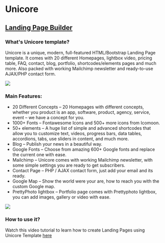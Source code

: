 # Unicore
## [Landing Page Builder](http://electricblaze.com/)
  
### What's Unicore template?
Unicore is a unique, modern, full-featured HTML/Bootstrap Landing Page template. It comes with 20 different Homepages, lightbox video, pricing table, FAQ, contact, blog, portfolio, shortcodes/elements pages and much more. Also packed with working Mailchimp newsletter and ready-to-use AJAX/PHP contact form.

<a href="http://electricblaze.com/">
<img src="https://66.media.tumblr.com/5cf50bf1377c5d4560b2ced95ffb583e/tumblr_o8e49wjZO91vwa7mqo1_1280.jpg">
</a>

### Main Features:
* 20 Different Concepts – 20 Homepages with different concepts, whether you product is an app, software, product, agency, service, event – we have a concept for you.
* 1000+ Fonts – Fontawesome Icons and 500+ more icons from Icomoon.
* 50+ elements – A huge list of simple and advanced shortcodes that allow you to customize text, videos, progress bars, data tables, accordions, tabs, use sliders in content, and much more.
* Blog – Publish your news in a beautiful way.
* Google Fonts – Choose from amazing 600+ Google fonts and replace the current one with ease.
* Mailchimp – Unicore comes with working Mailchimp newsletter, with some simple settings you are ready to get subscribers. 
* Contact Page – PHP / AJAX contact form, just add your email and its ready. 
* Google Map – Show the world were your are, how to reach you with the custom Google map.
* PrettyPhoto lightbox – Portfolio page comes with Prettyphoto lightbox, you can add images, gallery or video with ease.

<a href="http://electricblaze.com/">
<img src="https://66.media.tumblr.com/7cbfa2fad8ed1128df10c32e1e10bda1/tumblr_o8e49pyDMO1vwa7mqo1_1280.jpg">
</a>

### How to use it?
Watch this video tutorial to learn how to create Landing Pages using Unicore Template [here](https://www.youtube.com/watch?v=It3su_r0jsc)
